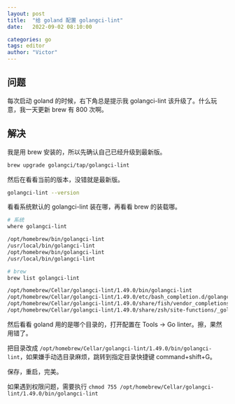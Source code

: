 ```yaml
---
layout: post
title:  "给 goland 配置 golangci-lint"
date:   2022-09-02 08:10:00

categories: go
tags: editor
author: "Victor"
---
```


## 问题

每次启动 goland 的时候，右下角总是提示我 golangci-lint 该升级了。什么玩意，我一天更新 brew 有 800 次啊。

## 解决

我是用 brew 安装的，所以先确认自己已经升级到最新版。

```bash
brew upgrade golangci/tap/golangci-lint
```

然后在看看当前的版本，没错就是最新版。

```bash
golangci-lint --version
```

看看系统默认的 golangci-lint 装在哪，再看看 brew 的装载哪。

```bash
# 系统
where golangci-lint

/opt/homebrew/bin/golangci-lint
/usr/local/bin/golangci-lint
/opt/homebrew/bin/golangci-lint
/usr/local/bin/golangci-lint

# brew
brew list golangci-lint

/opt/homebrew/Cellar/golangci-lint/1.49.0/bin/golangci-lint
/opt/homebrew/Cellar/golangci-lint/1.49.0/etc/bash_completion.d/golangci-lint
/opt/homebrew/Cellar/golangci-lint/1.49.0/share/fish/vendor_completions.d/golangci-lint.fish
/opt/homebrew/Cellar/golangci-lint/1.49.0/share/zsh/site-functions/_golangci-lint
```

然后看看 goland 用的是哪个目录的，打开配置在 Tools -> Go linter。擦，果然用错了。

把目录改成 `/opt/homebrew/Cellar/golangci-lint/1.49.0/bin/golangci-lint`，如果嫌手动选目录麻烦，跳转到指定目录快捷键 command+shift+G。

保存，重启，完美。

如果遇到权限问题，需要执行 `chmod 755 /opt/homebrew/Cellar/golangci-lint/1.49.0/bin/golangci-lint`

